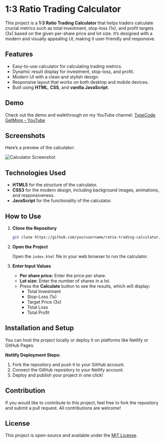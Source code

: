 # 1:3 Ratio Trading Calculator

This project is a **1:3 Ratio Trading Calculator** that helps traders calculate crucial metrics such as total investment, stop-loss (1x), and profit targets (3x) based on the given per-share price and lot size. It’s designed with a modern and visually appealing UI, making it user-friendly and responsive.

## Features

- Easy-to-use calculator for calculating trading metrics.
- Dynamic result display for investment, stop-loss, and profit.
- Modern UI with a clean and stylish design.
- Responsive layout that works on both desktop and mobile devices.
- Built using **HTML**, **CSS**, and **vanilla JavaScript**.

## Demo

Check out the demo and walkthrough on my YouTube channel: [TypeCode GetMore - YouTube](https://www.youtube.com/@typecodegetmore)

## Screenshots

Here’s a preview of the calculator:

![Calculator Screenshot](https://linktoyourimage.com/screenshot)

## Technologies Used

- **HTML5** for the structure of the calculator.
- **CSS3** for the modern design, including background images, animations, and responsiveness.
- **JavaScript** for the functionality of the calculator.

## How to Use

1. **Clone the Repository**

    ```bash
    git clone https://github.com/yourusername/ratio-trading-calculator.git
    ```

2. **Open the Project**

    Open the `index.html` file in your web browser to run the calculator.

3. **Enter Input Values**

    - **Per share price:** Enter the price per share.
    - **Lot size:** Enter the number of shares in a lot.
    - Press the **Calculate** button to see the results, which will display:
        - Total Investment
        - Stop-Loss (1x)
        - Target Price (3x)
        - Total Loss
        - Total Profit

## Installation and Setup

You can host the project locally or deploy it on platforms like Netlify or GitHub Pages.

**Netlify Deployment Steps:**

1. Fork the repository and push it to your GitHub account.
2. Connect the GitHub repository to your Netlify account.
3. Deploy and publish your project in one click!

## Contribution

If you would like to contribute to this project, feel free to fork the repository and submit a pull request. All contributions are welcome!

## License

This project is open-source and available under the [MIT License](https://opensource.org/licenses/MIT).
